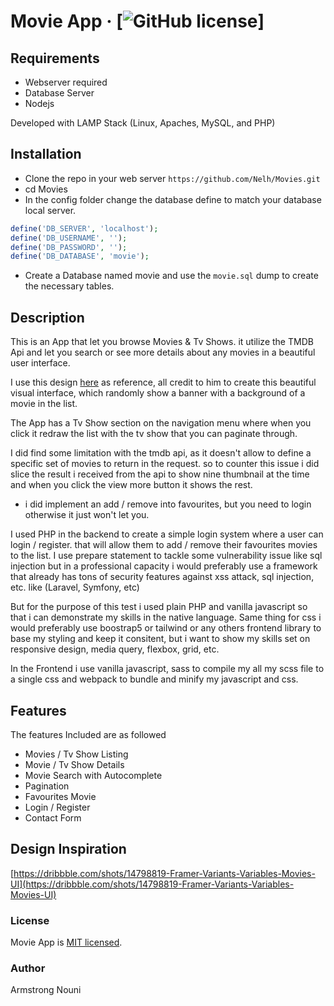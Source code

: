 # Movie App &middot; [![GitHub license](https://img.shields.io/badge/license-MIT-blue.svg)]

## Requirements

- Webserver required 
- Database Server 
- Nodejs

Developed with LAMP Stack (Linux, Apaches, MySQL, and PHP)

## Installation

- Clone the repo in your web server `https://github.com/Nelh/Movies.git`
- cd Movies
- In the config folder change the database define to match your database local server.

```php
define('DB_SERVER', 'localhost');
define('DB_USERNAME', '');
define('DB_PASSWORD', '');
define('DB_DATABASE', 'movie');
```
- Create a Database named movie and use the `movie.sql` dump to create the necessary tables.


## Description

This is an App that let you browse Movies & Tv Shows. it utilize the TMDB Api and let you search or see more details about any movies in a beautiful user interface.

I use this design [here](https://dribbble.com/shots/14798819-Framer-Variants-Variables-Movies-UI)
as reference, all credit to him to create this beautiful visual interface, which randomly show a banner with a background of a movie in the list.

The App has a Tv Show section on the navigation menu where when you click it redraw the list with the tv show that you can paginate through.

I did find some limitation with the tmdb api, as it doesn't allow to define a specific set of movies to return in the request. so to counter this issue i did slice the result i received from the api to show nine thumbnail at the time and when you click the view more button it shows the rest.

- i did implement an add / remove into favourites, but you need to login otherwise it just won't let you.


I used PHP in the backend to create a simple login system where a user can login / register. that will allow them to add / remove their favourites movies to the list.
I use prepare statement to tackle some vulnerability issue like sql injection but in a professional capacity i would preferably use a framework that already has tons of security features against xss attack, sql injection, etc. like (Laravel, Symfony, etc)

But for the purpose of this test i used plain PHP and vanilla javascript so that i can demonstrate my skills in the native language. 
Same thing for css i would preferably use boostrap5 or tailwind or any others frontend library to base my styling and keep it consitent, but i want to show my skills set on responsive design, media query, flexbox, grid, etc.

In the Frontend i use vanilla javascript, sass to compile my all my scss file to a single css and webpack to bundle and minify my javascript and css.

## Features

The features Included are as followed

- Movies / Tv Show Listing
- Movie / Tv Show Details
- Movie Search with Autocomplete
- Pagination
- Favourites Movie
- Login / Register 
- Contact Form

## Design Inspiration
 
[https://dribbble.com/shots/14798819-Framer-Variants-Variables-Movies-UI](https://dribbble.com/shots/14798819-Framer-Variants-Variables-Movies-UI)

### License

Movie App is [MIT licensed](./LICENSE).

### Author

Armstrong Nouni